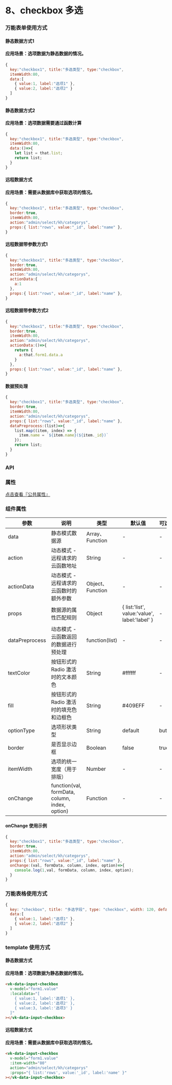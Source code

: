 # 8、checkbox 多选

### 万能表单使用方式
#### 静态数据方式1
#### 应用场景：选项数据为静态数据的情况。
```js
{
  key:"checkbox1", title:"多选类型", type:"checkbox",
  itemWidth:80,
  data:[
    { value:1, label:"选项1" },
    { value:2, label:"选项2" }
  ]
}
```

#### 静态数据方式2
#### 应用场景：选项数据需要通过函数计算
```js
{
  key:"checkbox1", title:"多选类型", type:"checkbox",
  itemWidth:80,
  data:()=>{
    let list = that.list;
    return list;
  }
}
```


#### 远程数据方式
#### 应用场景：需要从数据库中获取选项的情况。
```js
{
  key:"checkbox1", title:"多选类型", type:"checkbox",
  border:true,
  itemWidth:80,
  action:"admin/select/kh/categorys",
  props:{ list:"rows", value:"_id", label:"name" },
}
```

#### 远程数据带参数方式1
```js
{
  key:"checkbox1", title:"多选类型", type:"checkbox",
  border:true,
  itemWidth:80,
  action:"admin/select/kh/categorys",
  actionData:{
    a:1
  },
  props:{ list:"rows", value:"_id", label:"name" },
}
```
#### 远程数据带参数方式2
```js
{
  key:"checkbox1", title:"多选类型", type:"checkbox",
  border:true,
  itemWidth:80,
  action:"admin/select/kh/categorys",
  actionData:()=>{
    return {
      a:that.form1.data.a
    }
  },
  props:{ list:"rows", value:"_id", label:"name" },
}
```

#### 数据预处理
```js
{
  key:"checkbox1", title:"多选类型", type:"checkbox",
  border:true,
  itemWidth:80,
  action:"admin/select/kh/categorys",
  props:{ list:"rows", value:"_id", label:"name" },
  dataPreprocess:(list)=>{
    list.map((item, index) => {
      item.name = `${item.name}(${item._id})`
    });
    return list;
  }
}
```


### API

### 属性

[点击查看『公共属性』](https://vkdoc.fsq.pub/admin/components/0%E3%80%81public.html)

### 组件属性

| 参数             | 说明                           | 类型    | 默认值  | 可选值 |
|------------------|-------------------------------|---------|--------|-------|
| data            | 静态模式数据源 | Array、Function  | - | -  |
| action          | 动态模式 - 远程请求的云函数地址 | String  | - | -  |
| actionData          | 动态模式 - 远程请求的云函数时的额外参数 | Object、Function  | - | -  |
| props          | 数据源的属性匹配规则 | Object  | { list:'list', value:'value', label:'label' } | -  |
| dataPreprocess          | 动态模式 - 云函数返回的数据进行预处理 | function(list)  | - | -  |
| textColor      | 按钮形式的 Radio 激活时的文本颜色 | String  | #ffffff | -  |
| fill      | 按钮形式的 Radio 激活时的填充色和边框色 | String  | #409EFF | -  |
| optionType        | 选项形状类型 | String  | default | button  |
| border          | 是否显示边框 | Boolean  | false| true |
| itemWidth          | 选项的统一宽度（用于排版） | Number  | - | -  |
| onChange          | function(val, formData, column, index, option) | Function  | -| -  |

#### onChange 使用示例
```js
{
  key:"checkbox1", title:"多选类型", type:"checkbox",
  border:true,
  itemWidth:80,
  action:"admin/select/kh/categorys",
  props:{ list:"rows", value:"_id", label:"name" },
  onChange:(val, formData, column, index, option)=>{
    console.log(1,val, formData, column, index, option);
  }
}
```

### 万能表格使用方式

```js
{ 
  key: "checkbox", title: "多选字段", type: "checkbox", width: 120, defaultValue:1,
  data:[
    { value:1, label:"选项1" },
    { value:2, label:"选项2" }
  ]
}
```


### template 使用方式
#### 静态数据方式
#### 应用场景：选项数据为静态数据的情况。
```html
<vk-data-input-checkbox
  v-model="form1.value"
  :localdata="[
    { value:1, label:'选项1' },
    { value:2, label:'选项2' },
    { value:3, label:'选项3' }
  ]"
></vk-data-input-checkbox>
```
#### 远程数据方式
#### 应用场景：需要从数据库中获取选项的情况。
```html
<vk-data-input-checkbox
  v-model="form1.value"
  :item-width="80"
  action="admin/select/kh/categorys"
  :props="{ list:'rows', value:'_id', label:'name' }"
></vk-data-input-checkbox>
```
